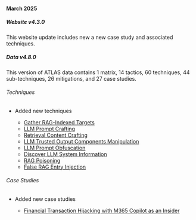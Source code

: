 #### March 2025

##### Website v4.3.0

This website update includes new a new case study and associated techniques.

##### Data v4.8.0

This version of ATLAS data contains 1 matrix, 14 tactics, 60 techniques, 44 sub-techniques, 26 mitigations, and 27 case studies.

###### Techniques

- Added new techniques

  - [Gather RAG-Indexed Targets](https://atlas.mitre.org/techniques/AML.T0064)
  - [LLM Prompt Crafting](https://atlas.mitre.org/techniques/AML.T0065)
  - [Retrieval Content Crafting](https://atlas.mitre.org/techniques/AML.T0066)
  - [LLM Trusted Output Components Manipulation](https://atlas.mitre.org/techniques/AML.T0067)
  - [LLM Prompt Obfuscation](https://atlas.mitre.org/techniques/AML.T0068)
  - [Discover LLM System Information](https://atlas.mitre.org/techniques/AML.T0069)
  - [RAG Poisoning](https://atlas.mitre.org/techniques/AML.T0070)
  - [False RAG Entry Injection](https://atlas.mitre.org/techniques/AML.T0071)

###### Case Studies

- Added new case studies

  - [Financial Transaction Hijacking with M365 Copilot as an Insider](https://atlas.mitre.org/studies/AML.CS0026)
